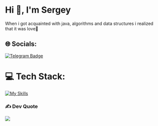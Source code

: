 <h1 align="left">Hi 👋, I'm Sergey</h1>

When i got acquainted with java, algorithms and data structures i realized that it was love🖤


## 🌐 Socials:
[![Telegram Badge](https://img.shields.io/badge/-@sergeybabaev96-1ca0f1?style=flat&labelColor=1ca0f1&logo=telegram&logoColor=white&link=https://t.me/sergeybabaev96)](https://t.me/sergeybabaev96) 

# 💻 Tech Stack:
[![My Skills](https://skillicons.dev/icons?i=aws,java,docker,git,gradle,kafka,postgres,postman,redis,spring)](https://skillicons.dev)

### ✍️ Dev Quote
![](https://quotes-github-readme.vercel.app/api?type=horizontal&theme=radical)
